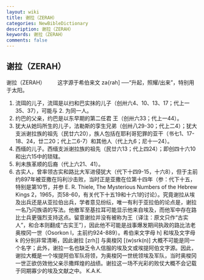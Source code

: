 ```yaml
---
layout: wiki
title: 谢拉（ZERAH）
categories: NewBibleDictionary
description: 谢拉（ZERAH）
keywords: 谢拉（ZERAH）
comments: false
---
```


## 谢拉（ZERAH）



谢拉（ZERAH）
　　这字源于希伯来文 za{rah] ──“升起，照耀/出来”，特别用于太阳。
1. 流珥的儿子，流珥是以扫和巴实抹的儿子（创卅六4、10、13、17；代上一35、37），可能与 2. 为同一人。
2. 约巴的父亲，约巴是以东早期的第二任君 王（创卅六33；代上一44）。
3. 犹大从她玛所生的儿子，法勒斯的孪生兄弟（创卅八29-30；代上二4）；犹大支派谢拉族的祖先（民廿六20），族人包括在耶利哥犯罪的亚干（书七1、17-18、24，廿二20；代上二6-7）和其他人（代上九6；尼十一24）。
4. 西缅的儿子。西缅支派谢拉族的祖先（民廿六13；代上四24）；即创四十六10和出六15中的琐辖。
5. 利未族革顺的后裔（代上六21、41）。
6. 古实人，曾率领古实和路比大军进侵犹大（代下十四9-15，十六8），但于主前约897年被亚撒在玛利沙击败，当时正是亚撒在位第十四年（参：代下十五，特别是第10节，并参 E. R. Thiele, The Mysterious Numbers of the Hebrew Kings 2，1965，页58-60，有关代下十五19和十六1的讨论）。究竟谢拉从埃及出兵还是从亚拉伯出兵，学者意见纷纭，唯一有利于亚拉伯的论点是，谢拉一名乃闪族语的写法。他撤军至基拉耳可能显示他来自埃及，而他军中存在路比士兵更强烈支持这点。留意谢拉并没有被称为王〔译注：原文只作“古实人”，和合本则翻成“古实王”〕，因此他不可能是战事爆发期间执政的路比法老奥梭冈一世（Osorkon I，主前约924-889）。希伯来文字母 h] 和埃及文字母 k 的分别非常清晰，因此谢拉 [zrh]] 与奥梭冈 [(w)srk(n)] 大概不可能是同一个名字；此外，谢拉一名也缺乏令人信服的埃及文或埃提阿伯文字源。因此，谢拉大概是一个埃提阿伯军队将领，为奥梭冈一世统领埃及军队，当时奥梭冈一世正欲仿效他父亲示撒辉煌的战绩。谢拉这一场不光彩的败仗大概不会记载于同期寡少的埃及文献之中。
K.A.K.




